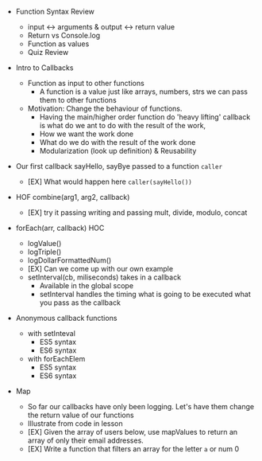 * Function Syntax Review
  - input <-> arguments & output <-> return value
  - Return vs Console.log
  - Function as values
  - Quiz Review

* Intro to Callbacks
  - Function as input to other functions
    * A function is a value just like arrays, numbers, strs we can pass them to other functions
  - Motivation: Change the behaviour of functions. 
    * Having the main/higher order function do 'heavy lifting' callback is what do we ant to do with the result of the work, 
    * How we want the work done
    * What do we do with the result of the work done
    * Modularization (look up definition) & Reusability

* Our first callback sayHello, sayBye passed to a function `caller`
  - [EX] What would happen here `caller(sayHello())`

* HOF combine(arg1, arg2, callback)
    - [EX] try it passing writing and passing mult, divide, modulo, concat

* forEach(arr, callback) HOC
    * logValue()
    * logTriple()
    * logDollarFormattedNum()
    * [EX] Can we come up with our own example
    * setInterval(cb, miliseconds) takes in a callback
      * Available in the global scope
      * setInterval handles the timing what is going to be executed what you pass as the callback

* Anonymous callback functions
    * with setInteval 
      - ES5 syntax
      - ES6 syntax
    * with forEachElem
      - ES5 syntax
      - ES6 syntax

* Map
    * So far our callbacks have only been logging. Let's have them change the return value of our functions
    * Illustrate from code in lesson
    * [EX] Given the array of users below, use mapValues to return an array of only their email addresses.
  - [EX] Write a function that filters an array for the letter `a` or num 0

